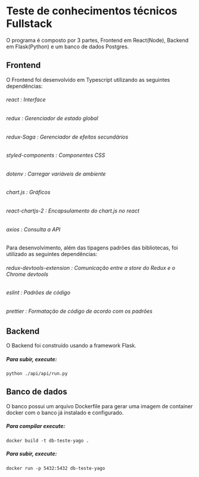 # Teste de conhecimentos técnicos Fullstack

O programa é composto por 3 partes, Frontend em React(Node), Backend em Flask(Python) e um banco de dados Postgres.

## Frontend

O Frontend foi desenvolvido em Typescript utilizando as seguintes dependências:

###### react : Interface
###### redux : Gerenciador de estado global
###### redux-Saga : Gerenciador de efeitos secundários
###### styled-components : Componentes CSS
###### dotenv : Carregar variáveis de ambiente
###### chart.js : Gráficos
###### react-chartjs-2 : Encapsulamento do chart.js no react
###### axios : Consulta a API

Para desenvolvimento, além das tipagens padrões das bibliotecas, foi utilizado as seguintes dependências:

###### redux-devtools-extension : Comunicação entre a store do Redux e o Chrome devtools
###### eslint : Padrões de código
###### prettier : Formatação de código de acordo com os padrões


## Backend

O Backend foi construído usando a framework Flask.

##### Para subir, execute:
```shell
python ./api/api/run.py
```


## Banco de dados

O banco possui um arquivo Dockerfile para gerar uma imagem de container docker com o banco já instalado e configurado.

##### Para compilar execute:
```shell
docker build -t db-teste-yago .
```

##### Para subir, execute:
```shell
docker run -p 5432:5432 db-teste-yago
```
